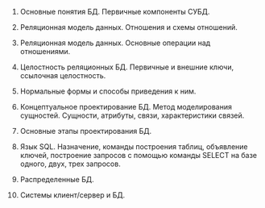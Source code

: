 
1. Основные понятия БД. Первичные компоненты СУБД. 

2. Реляционная модель данных. Отношения и схемы отношений. 

3. Реляционная модель данных. Основные операции над отношениями. 

4. Целостность реляционных БД. Первичные и внешние ключи, ссылочная целостность. 

5. Нормальные формы и способы приведения к ним. 

6. Концептуальное проектирование БД. Метод моделирования сущностей. Сущности, атрибуты, связи, характеристики связей. 

7. Основные этапы проектирования БД. 

8. Язык SQL. Назначение, команды построения таблиц, объявление ключей, построение запросов с помощью команды SELECT на базе одного, двух, трех запросов. 

9. Распределенные БД. 

10. Системы клиент/сервер и БД.


